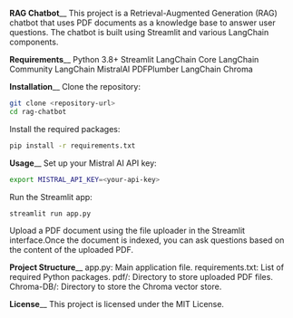 **RAG Chatbot**__
This project is a Retrieval-Augmented Generation (RAG) chatbot that uses PDF documents as a knowledge base to answer user questions. The chatbot is built using Streamlit and various LangChain components.

**Requirements**__
Python 3.8+
Streamlit
LangChain Core
LangChain Community
LangChain MistralAI
PDFPlumber
LangChain Chroma

**Installation**__
Clone the repository:

```bash
git clone <repository-url>
cd rag-chatbot
```
Install the required packages:
```bash
pip install -r requirements.txt
```
**Usage**__
Set up your Mistral AI API key:
```bash
export MISTRAL_API_KEY=<your-api-key>
```

Run the Streamlit app:
```bash
streamlit run app.py
```

Upload a PDF document using the file uploader in the Streamlit interface.Once the document is indexed, you can ask questions based on the content of the uploaded PDF.

**Project Structure**__
app.py: Main application file.
requirements.txt: List of required Python packages.
pdf/: Directory to store uploaded PDF files.
Chroma-DB/: Directory to store the Chroma vector store.

**License**__
This project is licensed under the MIT License.
